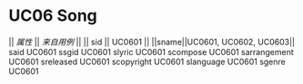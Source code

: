 # UC06 Song
|| *属性* || *来自用例* ||
|| sid || UC0601 ||
||sname||UC0601, UC0602, UC0603||
said	UC0601
ssgid	UC0601
slyric	UC0601
scompose	UC0601
sarrangement	UC0601
sreleased	UC0601
scopyright	UC0601
slanguage	UC0601
sgenre	UC0601
